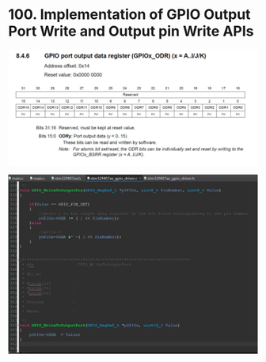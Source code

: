 # 100. Implementation of GPIO Output Port Write and Output pin Write APIs



![01](https://github.com/knightsummon/Mastering-Microcontroller-and-Embedded-Driver-Development/blob/main/26.%20GPIO%20Driver%20API%20Implementation%20GPIO%20Data%20Read%20%26%20Write/100.%20Implementation%20of%20GPIO%20Output%20Port%20Write%20and%20Output%20pin%20Write%20APIs.assets/01.jpg)

![02](https://github.com/knightsummon/Mastering-Microcontroller-and-Embedded-Driver-Development/blob/main/26.%20GPIO%20Driver%20API%20Implementation%20GPIO%20Data%20Read%20%26%20Write/100.%20Implementation%20of%20GPIO%20Output%20Port%20Write%20and%20Output%20pin%20Write%20APIs.assets/02.jpg)
